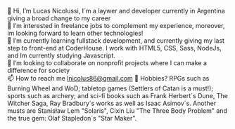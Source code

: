 👋 Hi, I’m Lucas Nicolussi, I´m a laywer and developer currently in Argentina giving a broad change to my career        
👀 I’m interested in freelance jobs to complement my experience, moreover, im looking forward to learn other technologies!            
🌱 I’m currently learning fullstack development, and currently giving my last step to front-end at CoderHouse. I work with HTML5, CSS, Sass, NodeJs, and Im currently studying Javascript.         
💞️ I’m looking to collaborate on nonprofit projects where I can make a difference for society           
📫 How to reach me lnicolus86@gmail.com
📌 Hobbies? RPGs such as Burning Wheel and WoD; tabletop games (Settlers of Catan is a must!); sports such as archery; and sci-fi books such as Frank Herbert´s Dune, The Witcher Saga, Ray Bradbury´s works as well as Isaac Asimov´s. Another musts are Stanisław Lem "Solaris", Cixin Liu "The Three Body Problem" and the true gem:	Olaf Stapledon´s "Star Maker".
